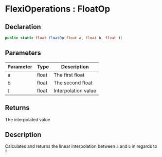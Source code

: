 # FlexiOperations : FloatOp
## Declaration
```cs
public static float floatOp(float a, float b, float t)
```

## Parameters
| Parameter | Type | Description |
| - | - | - |
| a | float | The first float |
| b | float | The second float |
| t | float | Interpolation value |

## Returns
The interpolated value

## Description
Calculates and returns the linear interpolation between `a` and `b` in regards to `t`
